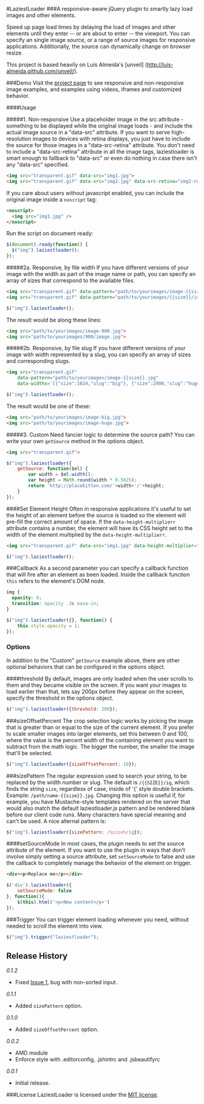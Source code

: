 #LaziestLoader
###A responsive-aware jQuery plugin to smartly lazy load images and other elements.

Speed up page load times by delaying the load of images and other elements until they enter -- or are about to enter -- the viewport. You can specify an single image source, or a range of source images for responsive applications. Additionally, the source can dynamically change on browser resize.

This project is based heavily on Luís Almeida's [unveil] (http://luis-almeida.github.com/unveil/).

###Demo
Visit the [project page](http://sjwilliams.github.io/laziestloader/) to see responsive and non-responsive image examples, and examples using videos, iframes and customized behavior.

####Usage

#####1. Non-responsive
Use a placeholder image in the src attribute - something to be displayed while the original image loads - and include the actual image source in a "data-src" attribute.
If you want to serve high-resolution images to devices with retina displays, you just have to include the source for those images in a "data-src-retina" attribute.
You don't need to include a "data-src-retina" attribute in all the image tags, laziestloader is smart enough to fallback to "data-src" or even do nothing in case there isn't any "data-src" specified.
```html
<img src="transparent.gif" data-src="img1.jpg">
<img src="transparent.gif" data-src="img2.jpg" data-src-retina="img2-retina.jpg">
```
If you care about users without javascript enabled, you can include the original image inside a ```noscript``` tag:
```html
<noscript>
  <img src="img1.jpg" />
</noscript>
```
Run the script on document ready:
```javascript
$(document).ready(function() {
  $("img").laziestloader();
});
```
#####2a. Responsive, by file width
If you have different versions of your image with the width as part of the image name or path, you can specify an array of sizes that correspond to the available files.

```html
<img src="transparent.gif" data-pattern="path/to/yourimages/image-{{size}}.jpg" data-pattern-retina="path/to/yourimages/image-{{size}}@2x.jpg" data-widths="[320, 640, 900, 1564]">
<img src="transparent.gif" data-pattern="path/to/yourimages/{{size}}/image.jpg" data-pattern-retina="path/to/yourimages/{{size}}/image@2x.jpg" data-widths="[320, 640, 900, 1564]">
```
```javascript
$("img").laziestloader();
```

The result would be along these lines:
```html
<img src="path/to/yourimages/image-900.jpg">
<img src="path/to/yourimages/900/image.jpg">
```

#####2b. Responsive, by file slug
If you have different versions of your image with width represented by a slug, you can specify an array of sizes and corresponding slugs.
```html
<img src="transparent.gif" 
	data-pattern="path/to/yourimages/image-{{size}}.jpg"
	data-widths='[{"size":1024,"slug":"big"}, {"size":2000,"slug":"huge"}]'>
```
```javascript
$("img").laziestloader();
```

The result would be one of these:
```html
<img src="path/to/yourimages/image-big.jpg">
<img src="path/to/yourimages/image-huge.jpg">
```

#####3. Custom
Need fancier logic to determine the source path? You can write your own `getSource` method in the options object.
```html
<img src="transparent.gif">
```
```javascript
$("img").laziestloader({
	getSource: function($el) {
	    var width = $el.width();
	    var height = Math.round(width * 0.5625);
	    return 'http://placekitten.com/'+width+'/'+height;
	}
});
```
####Set Element Height
Often in responsive applications it's useful to set the height of an element before the source is loaded so the element will pre-fill the correct amount of space. If the `data-height-multiplierr` attribute contains a number, the element will have its CSS height set to the width of the element multiplied by the `data-height-multiplierr`.
```html
<img src="transparent.gif" data-src="img1.jpg" data-height-multiplier="0.5625">
```
```javascript
$("img").laziestloader();
```

###Callback
As a second parameter you can specify a callback function that will fire after an element as been loaded.
Inside the callback function ```this``` refers to the element's DOM node.
```css
img {
  opacity: 0;
  transition: opacity .3s ease-in;
}
```
```javascript
$("img").laziestloader({}, function() {
	this.style.opacity = 1;
});
```

### Options
In addition to the "Custom" `getSource` example above, there are other optional behaviors that can be configured in the options object.

####threshold
By default, images are only loaded when the user scrolls to them and they became visible on the screen.
If you want your images to load earlier than that, lets say 200px before they appear on the screen, specify the threshold in the options object.
```javascript
$("img").laziestloader({threshold: 200});
```

###sizeOffsetPercent
The crop selection logic works by picking the image that is greater than or equal to the size of the current element. If you prefer to scale smaller images into larger elements, set this between 0 and 100, where the value is the percent width of the containing element you want to subtract from the math logic. The bigger the number, the smaller the image that'll be selected.
```javascript
$("img").laziestloader({sizeOffsetPercent: 10});
```

###sizePattern
The regular expression used to search your string, to be replaced by the width number or slug. The default is `/{{SIZE}}/ig`, which finds the string `size`, regardless of case, inside of '{' style double brackets. Example: `/path/name-{{size}}.jpg`. Changing this option is useful if, for example, you have Mustache-style templates rendered on the server that would also match the default laziestloader.js pattern and be rendered blank before our client code runs. Many characters have special meaning and can't be used. A nice alternal pattern is:
```javascript
$("img").laziestloader({sizePattern: /%size%/ig});
```

####setSourceMode
In most cases, the plugin needs to set the source attribute of the element. If you want to use the plugin in ways that don't involve simply setting a source attribute, set `setSourceMode` to false and use the callback to completely manage the behavior of the element on trigger.

```html
<div><p>Replace me</p></div>
```
```js
$('div').laziestloader({
    setSourceMode: false
}, function(){
    $(this).html('<p>New content</p>')
});
```

###Trigger
You can trigger element loading whenever you need, without needed to scroll the element into view.
```javascript
$("img").trigger("laziestloader");
```

## Release History
*0.1.2*

* Fixed [Issue 1](https://github.com/sjwilliams/laziestloader/issues/1), bug with non-sorted input. 

*0.1.1*

* Added `sizePattern` option.

*0.1.0*

* Added `sizeOffsetPercent` option.

*0.0.2*

* AMD module
* Enforce style with .editorconfig, .jshintrc and .jsbeautifyrc

*0.0.1*

* Initial release.

###License
LaziestLoader is licensed under the [MIT license](http://opensource.org/licenses/MIT).
